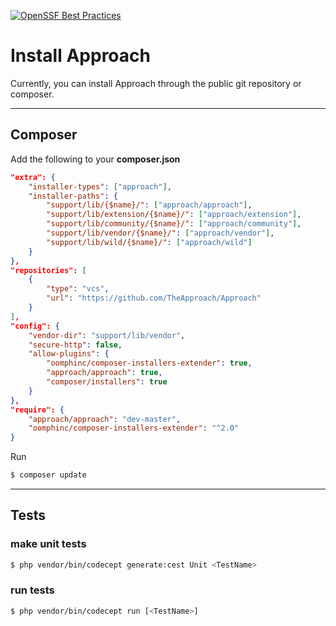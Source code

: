 [![OpenSSF Best Practices](https://www.bestpractices.dev/projects/8066/badge)](https://www.bestpractices.dev/projects/8066)

# Install Approach
Currently, you can install Approach through the public git repository or composer. 

---
## Composer
Add the following to your **composer.json**
```json
"extra": {
    "installer-types": ["approach"],
    "installer-paths": {
        "support/lib/{$name}/": ["approach/approach"],
        "support/lib/extension/{$name}/": ["approach/extension"],
        "support/lib/community/{$name}/": ["approach/community"],
        "support/lib/vendor/{$name}/": ["approach/vendor"],
        "support/lib/wild/{$name}/": ["approach/wild"]
    }
},
"repositories": [
    {
        "type": "vcs",
        "url": "https://github.com/TheApproach/Approach"
    }
],
"config": {
    "vendor-dir": "support/lib/vendor",
    "secure-http": false,
    "allow-plugins": {
        "oomphinc/composer-installers-extender": true,
        "approach/approach": true,
        "composer/installers": true
    }
},
"require": {
    "approach/approach": "dev-master",
    "oomphinc/composer-installers-extender": "^2.0"
}
```

Run
```bash
$ composer update
```
---

## Tests

### make unit tests
```bash
$ php vendor/bin/codecept generate:cest Unit <TestName>
```

### run tests
```bash
$ php vendor/bin/codecept run [<TestName>]
```
